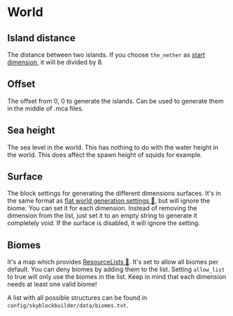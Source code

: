 # World
## Island distance
The distance between two islands. If you choose `the_nether` as [start dimension](spawn.md#dimension), it will be 
divided by 8.

## Offset
The offset from 0, 0 to generate the islands. Can be used to generate them in the middle of .mca files.

## Sea height
The sea level in the world. This has nothing to do with the water height in the world. This does affect the spawn height
of squids for example.

## Surface
The block settings for generating the different dimensions surfaces. It's in the same format as 
[flat world generation settings 🔗](https://minecraft.fandom.com/wiki/Superflat#Preset_code_format), but will ignore
the biome. You can set it for each dimension. Instead of removing the dimension from the list, just set it to an empty
string to generate it completely void. If the surface is disabled, it will ignore the setting.

## Biomes
It's a map which provides [ResourceLists 🔗](https://noeppi-noeppi.github.io/LibX/io/github/noeppi_noeppi/libx/util/ResourceList.html#use_resource_lists_in_configs).
It's set to allow all biomes per default. You can deny biomes by adding them to the list. Setting `allow_list` to true
will only use the biomes in the list. Keep in mind that each dimension needs at least one valid biome!

A list with all possible structures can be found in `config/skyblockbuilder/data/biomes.txt`.